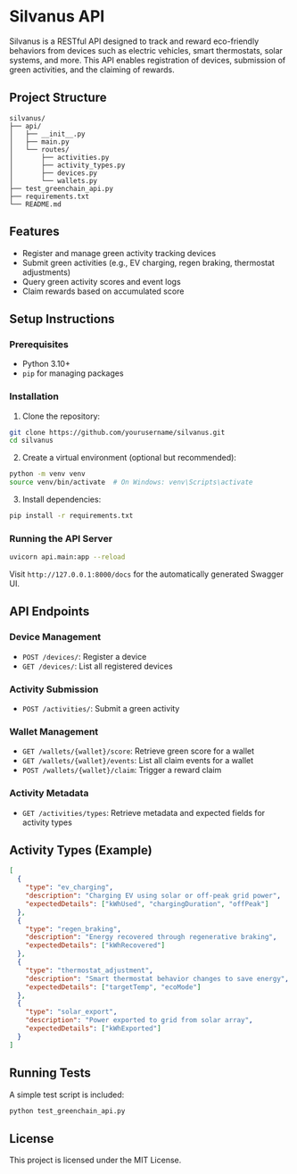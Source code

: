 # Silvanus API

Silvanus is a RESTful API designed to track and reward eco-friendly behaviors from devices such as electric vehicles, smart thermostats, solar systems, and more. This API enables registration of devices, submission of green activities, and the claiming of rewards.

## Project Structure

```
silvanus/
├── api/
│   ├── __init__.py
│   ├── main.py
│   └── routes/
│       ├── activities.py
│       ├── activity_types.py
│       ├── devices.py
│       └── wallets.py
├── test_greenchain_api.py
├── requirements.txt
└── README.md
```

## Features

- Register and manage green activity tracking devices
- Submit green activities (e.g., EV charging, regen braking, thermostat adjustments)
- Query green activity scores and event logs
- Claim rewards based on accumulated score

## Setup Instructions

### Prerequisites

- Python 3.10+
- `pip` for managing packages

### Installation

1. Clone the repository:

```bash
git clone https://github.com/yourusername/silvanus.git
cd silvanus
```

2. Create a virtual environment (optional but recommended):

```bash
python -m venv venv
source venv/bin/activate  # On Windows: venv\Scripts\activate
```

3. Install dependencies:

```bash
pip install -r requirements.txt
```

### Running the API Server

```bash
uvicorn api.main:app --reload
```

Visit `http://127.0.0.1:8000/docs` for the automatically generated Swagger UI.

## API Endpoints

### Device Management

- `POST /devices/`: Register a device
- `GET /devices/`: List all registered devices

### Activity Submission

- `POST /activities/`: Submit a green activity

### Wallet Management

- `GET /wallets/{wallet}/score`: Retrieve green score for a wallet
- `GET /wallets/{wallet}/events`: List all claim events for a wallet
- `POST /wallets/{wallet}/claim`: Trigger a reward claim

### Activity Metadata

- `GET /activities/types`: Retrieve metadata and expected fields for activity types

## Activity Types (Example)

```json
[
  {
    "type": "ev_charging",
    "description": "Charging EV using solar or off-peak grid power",
    "expectedDetails": ["kWhUsed", "chargingDuration", "offPeak"]
  },
  {
    "type": "regen_braking",
    "description": "Energy recovered through regenerative braking",
    "expectedDetails": ["kWhRecovered"]
  },
  {
    "type": "thermostat_adjustment",
    "description": "Smart thermostat behavior changes to save energy",
    "expectedDetails": ["targetTemp", "ecoMode"]
  },
  {
    "type": "solar_export",
    "description": "Power exported to grid from solar array",
    "expectedDetails": ["kWhExported"]
  }
]
```

## Running Tests

A simple test script is included:

```bash
python test_greenchain_api.py
```

## License

This project is licensed under the MIT License.

